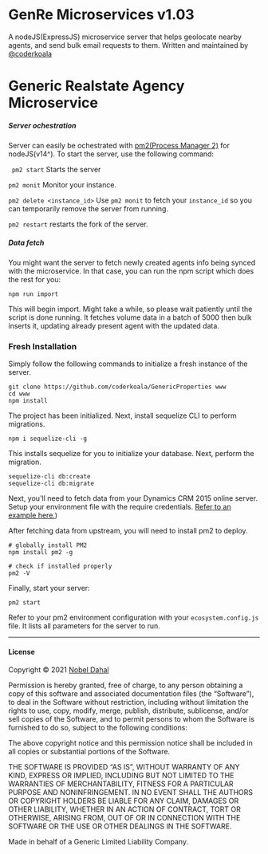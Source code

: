 # GenRe Microservices v1.03

A nodeJS(ExpressJS) microservice server that helps geolocate nearby agents, and send bulk email requests to them. Written and maintained by [@coderkoala](https://github.com/coderkoala)

# Generic Realstate Agency Microservice

##### Server ochestration

Server can easily be ochestrated with [pm2(Process Manager 2)](https://pm2.keymetrics.io/) for nodeJS(v14^). To start the server, use the following command:

` pm2 start` Starts the server

`pm2 monit` Monitor your instance.

`pm2 delete <instance_id>` Use `pm2 monit` to fetch your `instance_id` so you can temporarily remove the server from running.

`pm2 restart` restarts the fork of the server.

##### Data fetch
You might want the server to fetch newly created agents info being synced with the microservice. In that case, you can run the npm script which does the rest for you:

```
npm run import
```

This will begin import. Might take a while, so please wait patiently until the script is done running. It fetches volume data in a batch of 5000 then bulk inserts it, updating already present agent with the updated data.

### Fresh Installation
Simply follow the following commands to initialize a fresh instance of the server.
```
git clone https://github.com/coderkoala/GenericProperties www
cd www
npm install

```
The project has been initialized. Next, install sequelize CLI to perform migrations.

```
npm i sequelize-cli -g
```
This installs sequelize for you to initialize your database. Next, perform the migration.
```
sequelize-cli db:create
sequelize-cli db:migrate
```
Next, you'll need to fetch data from your Dynamics CRM 2015 online server. Setup your environment file with the require credentials. [Refer to an example here.](https://github.com/coderkoala/GenericProperties/blob/master/.env.example))

After fetching data from upstream, you will need to install pm2 to deploy.

```
# globally install PM2
npm install pm2 -g

# check if installed properly
pm2 -V
```

Finally, start your server:
```
pm2 start
```
Refer to your pm2 environment configuration with your `ecosystem.config.js` file. It lists all parameters for the server to run.

---

#### License

Copyright © 2021 [Nobel Dahal](https://nobeldahal.com.np)

Permission is hereby granted, free of charge, to any person obtaining a copy of this software and associated documentation files (the “Software”), to deal in the Software without restriction, including without limitation the rights to use, copy, modify, merge, publish, distribute, sublicense, and/or sell copies of the Software, and to permit persons to whom the Software is furnished to do so, subject to the following conditions:

The above copyright notice and this permission notice shall be included in all copies or substantial portions of the Software.

THE SOFTWARE IS PROVIDED “AS IS”, WITHOUT WARRANTY OF ANY KIND, EXPRESS OR IMPLIED, INCLUDING BUT NOT LIMITED TO THE WARRANTIES OF MERCHANTABILITY, FITNESS FOR A PARTICULAR PURPOSE AND NONINFRINGEMENT. IN NO EVENT SHALL THE AUTHORS OR COPYRIGHT HOLDERS BE LIABLE FOR ANY CLAIM, DAMAGES OR OTHER LIABILITY, WHETHER IN AN ACTION OF CONTRACT, TORT OR OTHERWISE, ARISING FROM, OUT OF OR IN CONNECTION WITH THE SOFTWARE OR THE USE OR OTHER DEALINGS IN THE SOFTWARE.

Made in behalf of a Generic Limited Liability Company.
